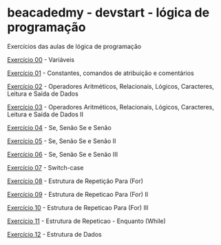 # beacadedmy - devstart - lógica de programação

Exercícios das aulas de lógica de programação

<a href='https://github.com/EleazarFreitas/beacademy-devstart-logicadeprogramacao/blob/main/beacademy-devstart-logicadeprogramacao/00-variaveis.txt'>Exercício 00</a> - 
Variáveis

<a href='https://github.com/EleazarFreitas/beacademy-devstart-logicadeprogramacao/blob/main/beacademy-devstart-logicadeprogramacao/01-constantes-comandos-de-atribuicao-e-comentarios.txt'>Exercício 01</a> - Constantes, comandos de atribuição e comentários

<a href='https://github.com/EleazarFreitas/beacademy-devstart-logicadeprogramacao/blob/main/beacademy-devstart-logicadeprogramacao/03-operadores-aritmeticos-relacionais-logicos-caracteres-leitura-e-saida-de-dados.txt'>Exercício 02</a> - Operadores Aritméticos, Relacionais, Lógicos, Caracteres, Leitura e Saída de Dados

<a href='https://github.com/EleazarFreitas/beacademy-devstart-logicadeprogramacao/blob/main/beacademy-devstart-logicadeprogramacao/04-operadores-aritmeticos-relacionais-logicos-caracteres-leitura-e-saida-de-dados.txt'>Exercício 03</a> - Operadores Aritméticos, Relacionais, Lógicos, Caracteres, Leitura e Saída de Dados II

<a href='https://github.com/EleazarFreitas/beacademy-devstart-logicadeprogramacao/blob/main/beacademy-devstart-logicadeprogramacao/05-se-senao-se-senao.txt'>Exercício 04</a> - Se, Senão Se e Senão

<a href='https://github.com/EleazarFreitas/beacademy-devstart-logicadeprogramacao/blob/main/beacademy-devstart-logicadeprogramacao/06-se-senao-se-senao.txt'>Exercício 05</a> - Se, Senão Se e Senão II

<a href='https://github.com/EleazarFreitas/beacademy-devstart-logicadeprogramacao/blob/main/beacademy-devstart-logicadeprogramacao/07-se-senao-se-senao.txt'>Exercício 06</a> - Se, Senão Se e Senão III

<a href='https://github.com/EleazarFreitas/beacademy-devstart-logicadeprogramacao/blob/main/beacademy-devstart-logicadeprogramacao/08-switch-case.txt'>Exercício 07</a> - Switch-case

<a href='https://github.com/EleazarFreitas/beacademy-devstart-logicadeprogramacao/blob/main/beacademy-devstart-logicadeprogramacao/09-estrutura-de-repeticao-para-for.txt'>Exercício 08</a> - Estrutura de Repetição Para (For) 

<a href='https://github.com/EleazarFreitas/beacademy-devstart-logicadeprogramacao/blob/main/beacademy-devstart-logicadeprogramacao/10-estrutura-de-repeticao-para-for.txt'>Exercício 09</a> - Estrutura de Repeticao Para (For) II

<a href='https://github.com/EleazarFreitas/beacademy-devstart-logicadeprogramacao/blob/main/beacademy-devstart-logicadeprogramacao/11-estrutura-de-repeticao-para-for.txt'>Exercício 10</a> - Estrutura de Repeticao Para (For) III

<a href='https://github.com/EleazarFreitas/beacademy-devstart-logicadeprogramacao/blob/main/beacademy-devstart-logicadeprogramacao/12-estrutura-de-repeticao-enquanto-while.txt'>Exercício 11</a> - Estrutura de Repeticao - Enquanto (While)

<a href='https://github.com/EleazarFreitas/beacademy-devstart-logicadeprogramacao/blob/main/beacademy-devstart-logicadeprogramacao/13-estrutura-de-dados.txt'>Exercício 12</a> - Estrutura de Dados
